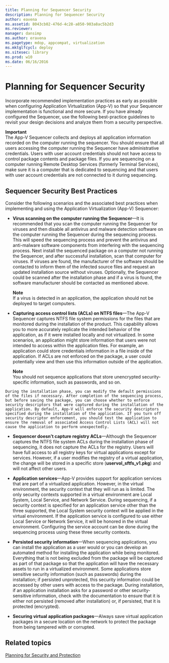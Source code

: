 ```yaml
---
title: Planning for Sequencer Security
description: Planning for Sequencer Security
author: eavena
ms.assetid: 8043cb02-476d-4c28-a850-903a8ac5b2d3
ms.reviewer: 
manager: dansimp
ms.author: eravena
ms.pagetype: mdop, appcompat, virtualization
ms.mktglfcycl: deploy
ms.sitesec: library
ms.prod: w10
ms.date: 06/16/2016
---
```



# Planning for Sequencer Security


Incorporate recommended implementation practices as early as possible when configuring Application Virtualization (App-V) so that your Sequencer implementation is functional and more secure. If you have already configured the Sequencer, use the following best-practice guidelines to revisit your design decisions and analyze them from a security perspective.

**Important**  
The App-V Sequencer collects and deploys all application information recorded on the computer running the sequencer. You should ensure that all users accessing the computer running the Sequencer have administrative credentials. Users with user account credentials should not have access to control package contents and package files. If you are sequencing on a computer running Remote Desktop Services (formerly Terminal Services), make sure it is a computer that is dedicated to sequencing and that users with user account credentials are not connected to it during sequencing.



## Sequencer Security Best Practices


Consider the following scenarios and the associated best practices when implementing and using the Application Virtualization (App-V) Sequencer:

-   **Virus scanning on the computer running the Sequencer**—It is recommended that you scan the computer running the Sequencer for viruses and then disable all antivirus and malware detection software on the computer running the Sequencer during the sequencing process. This will speed the sequencing process and prevent the antivirus and anti-malware software components from interfering with the sequencing process. Next install the sequenced package on a computer not running the Sequencer, and after successful installation, scan that computer for viruses. If viruses are found, the manufacturer of the software should be contacted to inform them of the infected source files and request an updated installation source without viruses. Optionally, the Sequencer could be scanned after the installation phase and if a virus is found, the software manufacturer should be contacted as mentioned above.

    **Note**  
    If a virus is detected in an application, the application should not be deployed to target computers.



-   **Capturing access control lists (ACLs) on NTFS files**—The App-V Sequencer captures NTFS file system permissions for the files that are monitored during the installation of the product. This capability allows you to more accurately replicate the intended behavior of the application, as if it were installed locally and not virtualized. In some scenarios, an application might store information that users were not intended to access within the application files. For example, an application could store credentials information in a file inside of the application. If ACLs are not enforced on the package, a user could potentially view and then use this information outside of the application.

    **Note**  
    You should not sequence applications that store unencrypted security-specific information, such as passwords, and so on.



~~~
During the installation phase, you can modify the default permissions of the files if necessary. After completion of the sequencing process, but before saving the package, you can choose whether to enforce security descriptors that were captured during the installation of the application. By default, App-V will enforce the security descriptors specified during the installation of the application. If you turn off security descriptor enforcement, you should test the application to ensure the removal of associated Access Control Lists (ACL) will not cause the application to perform unexpectedly.
~~~

-   **Sequencer doesn’t capture registry ACLs**—Although the Sequencer captures the NTFS file system ACLs during the installation phase of sequencing, it does not capture the ACLs for the registry. Users will have full access to all registry keys for virtual applications except for services. However, if a user modifies the registry of a virtual application, the change will be stored in a specific store (**uservol\_sftfs\_v1.pkg**) and will not affect other users.

-   **Application services**—App-V provides support for application services that are part of a virtualized application. However, in the virtual environment, the security context that they will run as is limited. The only security contexts supported in a virtual environment are Local System, Local Service, and Network Service. During sequencing, if a security context is specified for an application service other than the three supported, the Local System security context will be applied in the virtual environment. If the application service is configured to use either Local Service or Network Service, it will be honored in the virtual environment. Configuring the service account can be done during the sequencing process using these three security contexts.

-   **Persisted security information**—When sequencing applications, you can install the application as a user would or you can develop an automated method for installing the application while being monitored. Everything that is not being excluded from the package will be captured as part of that package so that the application will have the necessary assets to run in a virtualized environment. Some applications store sensitive security information (such as passwords) during the installation; if persisted unprotected, this security information could be accessed by other users with access to the package. During installation, if an application installation asks for a password or other security-sensitive information, check with the documentation to ensure that it is either not persisted (removed after installation) or, if persisted, that it is protected (encrypted).

-   **Securing virtual application packages**—Always save virtual application packages in a secure location on the network to protect the package from being tampered with or corrupted.

## Related topics


[Planning for Security and Protection](planning-for-security-and-protection.md)









